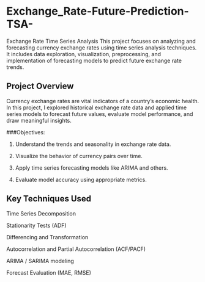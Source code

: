 # Exchange_Rate-Future-Prediction-TSA-
Exchange Rate Time Series Analysis
This project focuses on analyzing and forecasting currency exchange rates using time series analysis techniques. It includes data exploration, visualization, preprocessing, and implementation of forecasting models to predict future exchange rate trends.

## Project Overview
Currency exchange rates are vital indicators of a country’s economic health. In this project, I explored historical exchange rate data and applied time series models to forecast future values, evaluate model performance, and draw meaningful insights.

###Objectives:
1. Understand the trends and seasonality in exchange rate data.

2. Visualize the behavior of currency pairs over time.

3. Apply time series forecasting models like ARIMA and others.

4. Evaluate model accuracy using appropriate metrics.

## Key Techniques Used
Time Series Decomposition

Stationarity Tests (ADF)

Differencing and Transformation

Autocorrelation and Partial Autocorrelation (ACF/PACF)

ARIMA / SARIMA modeling

Forecast Evaluation (MAE, RMSE)
